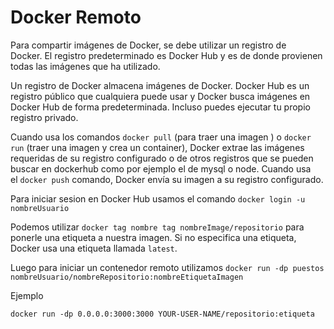 # Docker Remoto

Para compartir imágenes de Docker, se debe utilizar un registro de Docker. El registro predeterminado es Docker Hub y es de donde provienen todas las imágenes que ha utilizado.

Un registro de Docker almacena imágenes de Docker. Docker Hub es un registro público que cualquiera puede usar y Docker busca imágenes en Docker Hub de forma predeterminada. Incluso puedes ejecutar tu propio registro privado.

Cuando usa los comandos `docker pull` (para traer una imagen ) o `docker run` (traer una imagen y crea un container), Docker extrae las imágenes requeridas de su registro configurado o de otros registros que se pueden buscar en dockerhub como por ejemplo el de mysql o node. Cuando usa el `docker push` comando, Docker envía su imagen a su registro configurado.

Para iniciar sesion en Docker Hub usamos el comando `docker login -u nombreUsuario`

Podemos utilizar `docker tag nombre tag nombreImage/repositorio` para ponerle una etiqueta a nuestra imagen. Si no especifica una etiqueta, Docker usa una etiqueta llamada `latest`.

Luego para iniciar un contenedor remoto utilizamos `docker run -dp puestos nombreUsuario/nombreRepositorio:nombreEtiquetaImagen`

Ejemplo

```poweshell
docker run -dp 0.0.0.0:3000:3000 YOUR-USER-NAME/repositorio:etiqueta
```
